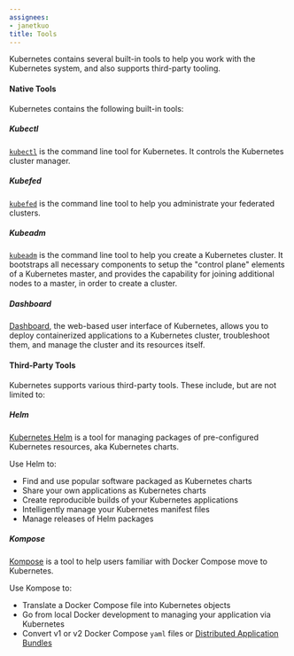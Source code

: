 ```yaml
---
assignees:
- janetkuo
title: Tools
---
```


Kubernetes contains several built-in tools to help you work with the Kubernetes system, and also supports third-party tooling.

#### Native Tools

Kubernetes contains the following built-in tools:

##### Kubectl 

[`kubectl`](/docs/user-guide/kubectl/) is the command line tool for Kubernetes. It controls the Kubernetes cluster manager.

##### Kubefed

[`kubefed`](/docs/admin/federation/kubefed/) is the command line tool
to help you administrate your federated clusters.

##### Kubeadm

[`kubeadm`](/docs/admin/kubeadm/) is the command line tool to help you create a Kubernetes cluster. It bootstraps all necessary components to setup the "control plane" elements of a Kubernetes master, and provides the capability for joining additional nodes to a master, in order to create a cluster. 

##### Dashboard 

[Dashboard](/docs/user-guide/ui/), the web-based user interface of Kubernetes, allows you to deploy containerized applications
to a Kubernetes cluster, troubleshoot them, and manage the cluster and its resources itself. 

#### Third-Party Tools

Kubernetes supports various third-party tools. These include, but are not limited to:

##### Helm

[Kubernetes Helm](https://github.com/kubernetes/helm) is a tool for managing packages of pre-configured
Kubernetes resources, aka Kubernetes charts.

Use Helm to: 

* Find and use popular software packaged as Kubernetes charts
* Share your own applications as Kubernetes charts
* Create reproducible builds of your Kubernetes applications
* Intelligently manage your Kubernetes manifest files
* Manage releases of Helm packages

##### Kompose 

[Kompose](https://github.com/kubernetes-incubator/kompose) is a tool to help users familiar with Docker Compose
move to Kubernetes. 

Use Kompose to:

* Translate a Docker Compose file into Kubernetes objects
* Go from local Docker development to managing your application via Kubernetes
* Convert v1 or v2 Docker Compose `yaml` files or [Distributed Application Bundles](https://docs.docker.com/compose/bundles/)
